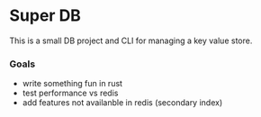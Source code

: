 # Super DB

This is a small DB project and CLI for managing a key value store.

### Goals

- write something fun in rust
- test performance vs redis
- add features not availanble in redis (secondary index)